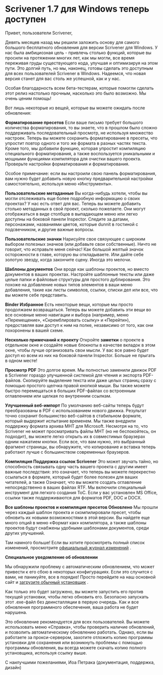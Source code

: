 # Scrivener 1.7 для Windows теперь доступен

Привет, пользователи Scrivener,

Девять месяцев назад мы решили заложить основу для самого большого бесплатного обновления для версии Scrivener для Windows. У нас была амбициозная цель - привлечь столько функций, которые вы просили на протяжении многих лет, как мы могли, все время переживая груды существующего кода, улучшая и оптимизируя на этом пути. Это долгий путь, но мы, наконец, готовы сделать это доступным для всех пользователей Scrivener в Windows. Надеемся, что новая версия станет для вас столь же успешной, как и у нас.

Особая благодарность всем бета-тестерам, которые помогли сделать этот релиз настолько прочным, насколько это было возможно. Мы очень ценим помощь!

Вот лишь некоторые из вещей, которые вы можете ожидать после обновления:

**Форматирование пресетов**
Если ваше письмо требует большого количества форматирования, то вы знаете, что в прошлом было сложно поддерживать последовательный просмотр, не используя множество настроек. Теперь вы можете сохранить форматирование в пресеты, что упростит повтор одного и того же формата в разных частях текста. Кроме того, мы добавили функцию, которая упростит компиляцию специального форматирования, а также воспользуется уникальными и мощными функциями компилятора для очистки вашего проекта. Проверьте настройки форматирования и форматирования.

Особое примечание: если вы настроили свою панель форматирования, вам нужно будет добавить новую кнопку предварительной настройки самостоятельно, используя меню «Инструменты».

**Пользовательские метаданные**
Вы когда-нибудь хотели, чтобы вы могли отслеживать еще более подробную информацию о своих проектах? У нас есть ответ для вас. Теперь вы можете добавить столько метаданных в свой проект, сколько пожелаете. Они могут отображаться в виде столбцов в выпадающем меню или легко доступны на боковой панели Inspector. Следите за датами, персонажами, названиями цветов, которые dunnit в гостиной с подсвечником, и другие важные вопросы.

**Пользовательские значки**
Нарисуйте свое связующее с широким выбором полезных значков (или добавьте свои собственные). Ничто не говорит, что исправьте меня сейчас! Как большой желтый значок осторожности в главе, которую вы откладываете. Или дайте себе золотую звезду, когда закончите сцену. Иногда это мелочи.

**Шаблоны документов**
Они вроде как шаблоны проектов, но вместо документов в ваших проектах. Настройте шаблонные тексты или даже целые папки и файловые структуры для простого дублирования. Это похоже на добавление новых типов элементов в ваши меню добавления, такие как листы символов, ссылки, списки дел или все, что вы можете себе представить.

**Binder Избранное**
Есть некоторые вещи, которые мы просто продолжаем возвращаться. Теперь вы можете добавить эти вещи во все основные меню навигации и выбора (например, меню «Перемещение», «Скремблировать ссылку» и «Перейти»), предоставляя вам доступ к ним на полке, независимо от того, как они похоронены в вашей схеме.

**Несколько примечаний к проекту**
Откройте **заметки** о проекте в отдельном окне и создайте новые блокноты в качестве вкладок в этом окне, чтобы лучше организовать свои мысли. У вас все равно будет доступ ко всем из них на боковой панели Inspector. Больше не прыгать в одном месте!

**Просмотр PDF**
Это долгое время. Мы полностью заменили движок PDF в Scrivener гораздо улучшенной системой для чтения и экспорта PDF-файлов. Скопируйте выделение текста или даже целых страниц сразу с помощью простого щелчка правой кнопкой мыши. Вы также можете быстро перемещаться в больших PDF-файлах со встроенным оглавлением или щелкая по внутренним ссылкам.

**Улучшенный веб-импорт**
По умолчанию веб-сайты теперь будут преобразованы в PDF с использованием нового движка. Результат точно сохранит большинство веб-сайтов в стабильном формате, который выдержит испытание временем. Мы также внедрили поддержку формата архива MHT для Microsoft. Несмотря на то, что Scrivener не может просматривать файлы MHT (но не беспокойтесь, он подходит), вы можете легко открыть их в совместимых браузерах одним нажатием кнопки. Если все, что вам нужно, это выбранный фрагмент страницы, вы обнаружите, что копирование и вставка теперь работают лучше с большинством современных браузеров.

**Компиляция Поддержка ссылок Scrivener**
Это может звучать тайно, но способность связывать одну часть вашего проекта с другим имеет важные последствия: это означает, что теперь вы можете перекрестно ссылаться в формате, который будет более полезен для ваших читателей, а также Означает, что вы можете создать оглавление непосредственно в ваших файлах RTF. Мы включили специальный инструмент для легкого создания ToC. Если у вас установлен MS Office, ссылки также поддерживаются для форматов PDF, DOC и DOCX.

**Все шаблоны проектов и компиляция пресетов Обновлено**
Мы прошли через каждый шаблон проекта и скомпилировали пресет, чтобы обновить их новыми возможностями в этой версии. Вы найдете еще много опций в меню «Формат как» компилятора, а также шаблоны проектов будут снабжены удобными шаблонами документов, среди других улучшений.

Там намного больше! Если вы хотите просмотреть полный список изменений, просмотрите [официальный журнал изменений](http://www.literatureandlatte.com/scrivWinChangeList.php#version-1_7_1) .

**Специальное уведомление об обновлении**

Мы обнаружили проблему с автоматическим обновлением, что может привести к его сбою в некоторых конфигурациях. Если это случится с вами, не паникуйте, все в порядке! Просто перейдите на наш основной сайт и [загрузите обычный установщик](http://www.literatureandlatte.com/scrivener.php?platform=win) .

Как только это будет загружено, вы можете запустить его против текущей установки, чтобы легко обновить его. Безопасно запускать этот .exe-файл без деинсталляции в первую очередь. Как и все обновления программного обеспечения, ваша работа не будет нарушена.

Это обновление рекомендуется для всех пользователей. Вы можете использовать меню «Справка», чтобы проверить наличие обновлений, и позволить автоматическому обновлению работать. Однако, если вы работаете за прокси-сервером, захотите отложить копию программы установки для сохранения или возникнуть проблемы с помощью программы обновления, вы всегда можете скачать копию полного установщика, используя ссылку выше.

С наилучшими пожеланиями, 
Иоа Петрака 
(документация, поддержка, дизайн)